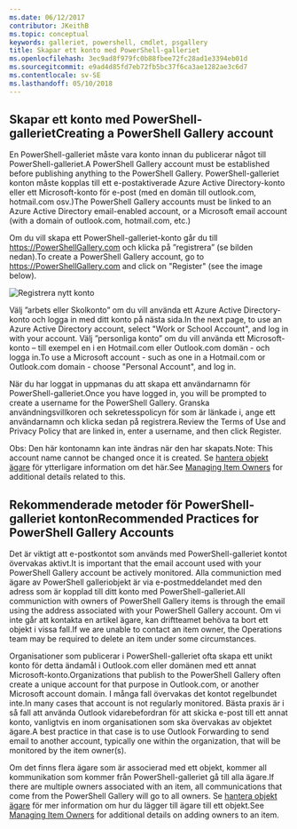```yaml
---
ms.date: 06/12/2017
contributor: JKeithB
ms.topic: conceptual
keywords: galleriet, powershell, cmdlet, psgallery
title: Skapar ett konto med PowerShell-galleriet
ms.openlocfilehash: 3ec9ad8f979fc0b88fbee72fc28ad1e3394eb01d
ms.sourcegitcommit: e9ad4d85fd7eb72fb5bc37f6ca3ae1282ae3c6d7
ms.contentlocale: sv-SE
ms.lasthandoff: 05/10/2018
---
```

## <a name="creating-a-powershell-gallery-account"></a><span data-ttu-id="4de4f-103">Skapar ett konto med PowerShell-galleriet</span><span class="sxs-lookup"><span data-stu-id="4de4f-103">Creating a PowerShell Gallery account</span></span>

<span data-ttu-id="4de4f-104">En PowerShell-galleriet måste vara konto innan du publicerar något till PowerShell-galleriet.</span><span class="sxs-lookup"><span data-stu-id="4de4f-104">A PowerShell Gallery account must be established before publishing anything to the PowerShell Gallery.</span></span>
<span data-ttu-id="4de4f-105">PowerShell-galleriet konton måste kopplas till ett e-postaktiverade Azure Active Directory-konto eller ett Microsoft-konto för e-post (med en domän till outlook.com, hotmail.com osv.)</span><span class="sxs-lookup"><span data-stu-id="4de4f-105">The PowerShell Gallery accounts must be linked to an Azure Active Directory email-enabled account, or a Microsoft email account (with a domain of outlook.com, hotmail.com, etc.)</span></span>

<span data-ttu-id="4de4f-106">Om du vill skapa ett PowerShell-galleriet-konto går du till https://PowerShellGallery.com och klicka på ”registrera” (se bilden nedan).</span><span class="sxs-lookup"><span data-stu-id="4de4f-106">To create a PowerShell Gallery account, go to https://PowerShellGallery.com and click on "Register" (see the image below).</span></span>

![Registrera nytt konto](../../Images/CreatingAccount-Register.png)

<span data-ttu-id="4de4f-108">Välj ”arbets eller Skolkonto” om du vill använda ett Azure Active Directory-konto och logga in med ditt konto på nästa sida.</span><span class="sxs-lookup"><span data-stu-id="4de4f-108">In the next page, to use an Azure Active Directory account, select "Work or School Account", and log in with your account.</span></span>
<span data-ttu-id="4de4f-109">Välj ”personliga konto” om du vill använda ett Microsoft-konto – till exempel en i en Hotmail.com eller Outlook.com domän - och logga in.</span><span class="sxs-lookup"><span data-stu-id="4de4f-109">To use a Microsoft account - such as one in a Hotmail.com or Outlook.com domain - choose "Personal Account", and log in.</span></span>

<span data-ttu-id="4de4f-110">När du har loggat in uppmanas du att skapa ett användarnamn för PowerShell-galleriet.</span><span class="sxs-lookup"><span data-stu-id="4de4f-110">Once you have logged in, you will be prompted to create a username for the PowerShell Gallery.</span></span>
<span data-ttu-id="4de4f-111">Granska användningsvillkoren och sekretesspolicyn för som är länkade i, ange ett användarnamn och klicka sedan på registrera.</span><span class="sxs-lookup"><span data-stu-id="4de4f-111">Review the Terms of Use and Privacy Policy that are linked in, enter a username, and then click Register.</span></span>

<span data-ttu-id="4de4f-112">Obs: Den här kontonamn kan inte ändras när den har skapats.</span><span class="sxs-lookup"><span data-stu-id="4de4f-112">Note: This account name cannot be changed once it is created.</span></span>
<span data-ttu-id="4de4f-113">Se [hantera objekt ägare](https://msdn.microsoft.com/powershell/gallery/psgallery/managing-item-owners) för ytterligare information om det här.</span><span class="sxs-lookup"><span data-stu-id="4de4f-113">See [Managing Item Owners](https://msdn.microsoft.com/powershell/gallery/psgallery/managing-item-owners) for additional details related to this.</span></span>

## <a name="recommended-practices-for-powershell-gallery-accounts"></a><span data-ttu-id="4de4f-114">Rekommenderade metoder för PowerShell-galleriet konton</span><span class="sxs-lookup"><span data-stu-id="4de4f-114">Recommended Practices for PowerShell Gallery Accounts</span></span>

<span data-ttu-id="4de4f-115">Det är viktigt att e-postkontot som används med PowerShell-galleriet kontot övervakas aktivt.</span><span class="sxs-lookup"><span data-stu-id="4de4f-115">It is important that the email account used with your PowerShell Gallery account be actively monitored.</span></span>
<span data-ttu-id="4de4f-116">Alla communiction med ägare av PowerShell galleriobjekt är via e-postmeddelandet med den adress som är kopplad till ditt konto med PowerShell-galleriet.</span><span class="sxs-lookup"><span data-stu-id="4de4f-116">All communiction with owners of PowerShell Gallery items is through the email using the address associated with your PowerShell Gallery account.</span></span>
<span data-ttu-id="4de4f-117">Om vi inte går att kontakta en artikel ägare, kan driftteamet behöva ta bort ett objekt i vissa fall.</span><span class="sxs-lookup"><span data-stu-id="4de4f-117">If we are unable to contact an item owner, the Operations team may be required to delete an item under some circumstances.</span></span>

<span data-ttu-id="4de4f-118">Organisationer som publicerar i PowerShell-galleriet ofta skapa ett unikt konto för detta ändamål i Outlook.com eller domänen med ett annat Microsoft-konto.</span><span class="sxs-lookup"><span data-stu-id="4de4f-118">Organizations that publish to the PowerShell Gallery often create a unique account for that purpose in Outlook.com, or another Microsoft account domain.</span></span>
<span data-ttu-id="4de4f-119">I många fall övervakas det kontot regelbundet inte.</span><span class="sxs-lookup"><span data-stu-id="4de4f-119">In many cases that account is not regularly monitored.</span></span>
<span data-ttu-id="4de4f-120">Bästa praxis är i så fall att använda Outlook vidarebefordran för att skicka e-post till ett annat konto, vanligtvis en inom organisationen som ska övervakas av objektet ägare.</span><span class="sxs-lookup"><span data-stu-id="4de4f-120">A best practice in that case is to use Outlook Forwarding to send email to another account, typically one within the organization, that will be monitored by the item owner(s).</span></span>

<span data-ttu-id="4de4f-121">Om det finns flera ägare som är associerad med ett objekt, kommer all kommunikation som kommer från PowerShell-galleriet gå till alla ägare.</span><span class="sxs-lookup"><span data-stu-id="4de4f-121">If there are multiple owners associated with an item, all communications that come from the PowerShell Gallery will go to all owners.</span></span>
<span data-ttu-id="4de4f-122">Se [hantera objekt ägare](https://msdn.microsoft.com/powershell/gallery/psgallery/managing-item-owners) för mer information om hur du lägger till ägare till ett objekt.</span><span class="sxs-lookup"><span data-stu-id="4de4f-122">See [Managing Item Owners](https://msdn.microsoft.com/powershell/gallery/psgallery/managing-item-owners) for additional details on adding owners to an item.</span></span>